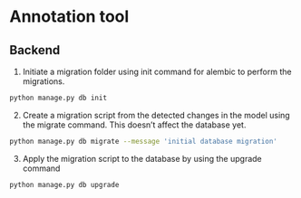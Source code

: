 # Annotation tool

## Backend

1. Initiate a migration folder using init command for alembic to perform the migrations.

```bash
python manage.py db init
```
2. Create a migration script from the detected changes in the model using the migrate command. This doesn’t affect the database yet.

```bash
python manage.py db migrate --message 'initial database migration'
```

3. Apply the migration script to the database by using the upgrade command

```bash
python manage.py db upgrade
```
